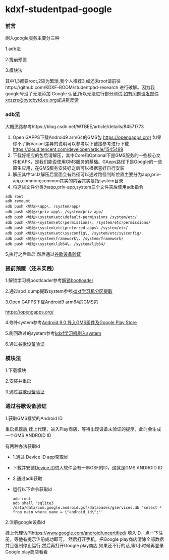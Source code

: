 # kdxf-studentpad-google
### 前言
刷入google服务主要分三种

1.adb法

2.提前预置

3.模块法

其中1,3都要root,2较为繁琐,我个人推荐3,如还未root请前往https://github.com/KDXF-BOOM/studentpad-research
进行破解。因为我google号没了无法添加 Google 认证,所以无法进行部分测试,如有问题请发邮件xxzzre@bytdbytd.eu.org或进群反馈

### adb法

大概思路参考https://blog.csdn.net/WTBEE/article/details/84571773
1. Open GAPPS下载Android9 arm64的GMS包
https://opengapps.org/
如果你不了解Variant差异的说明可以参考以下链接参考进行下载
https://cloud.tencent.com/developer/article/1545499
2. 下载好相应的包后请解压，其中Core和Optional下是GMS服务的一些核心文件和APK，是我们能否使用GMS服务的基础。GApps路径下是Google的一些原生应用，在GMS服务安装好之后可以根据喜好自行安装
3. 解压其中tar.lz解压后里面会有路径可以通过路径判断位置主要分为app,priv-app,common;common其实的内容其实是指system目录
4. 将这些文件分类为app,priv-app,system三个文件夹后使用adb指令

```
adb root
adb remount
adb push <地址>\app\. /system/app/
adb push <地址>\priv-app\. /system/priv-app/
adb push <地址>\system\etc\default-permissions /system/etc/
adb push <地址>\system\etc\permissions\. /system/etc/permissions/
adb push <地址>\system\etc\preferred-apps\ /system/etc/
adb push <地址>\system\etc\sysconfig\. /system/etc/sysconfig/
adb push <地址>\system\framework\. /system/framework/
adb push <地址>\system\lib64\. /system/lib64/
```
5,执行之后重启,然后通过[谷歌设备验证](https://github.com/zyzysu/kdxf-studentpad-google/edit/main/README.md#%E9%80%9A%E8%BF%87%E8%B0%B7%E6%AD%8C%E8%AE%BE%E5%A4%87%E9%AA%8C%E8%AF%81)
### 提前预置（还未实践）

1.解锁学习机bootloader参考[解锁bootloader]([https://github.com/KDXF-BOOM/studentpad-research?tab=readme-ov-file#%E5%88%B7%E5%85%A5system](https://github.com/KDXF-BOOM/studentpad-research?tab=readme-ov-file#%E8%A7%A3%E9%94%81bootloader%E6%9C%80%E9%87%8D%E8%A6%81%E7%9A%84%E4%B8%80%E9%9B%86))

2.通过spd_dump提取system参考[kdxf学习机分区提取](https://github.com/KDXF-BOOM/studentpad-research?tab=readme-ov-file#%E6%8F%90%E5%8F%96%E5%88%86%E5%8C%BA%E9%87%8D%E8%A6%81%E6%8F%90%E5%8F%96%E5%AE%8C%E8%AF%B7%E6%89%8B%E5%8A%A8%E5%B0%86system%E9%95%9C%E5%83%8F%E5%A4%8D%E5%88%B6%E4%B8%80%E4%BB%BD%E9%98%B2%E6%AD%A2%E5%87%BA%E6%84%8F%E5%A4%96%E7%8A%B6%E5%86%B5%E5%90%8E%E6%97%A0%E6%B3%95%E6%81%A2%E5%A4%8D%E8%87%B3%E5%8E%9F%E6%9D%A5%E7%8A%B6%E6%80%81)

3.Open GAPPS下载Android9 arm64的GMS包

https://opengapps.org/

4.修补system参考[Android 9.0 导入GMS组件及Google Play Store](https://www.cnblogs.com/blogs-of-lxl/p/14271830.html)

5.刷回改过的system参考[kdxf学习机刷入system](https://github.com/KDXF-BOOM/studentpad-research?tab=readme-ov-file#%E5%88%B7%E5%85%A5system)

6.通过[谷歌设备验证](https://github.com/zyzysu/kdxf-studentpad-google/edit/main/README.md#%E9%80%9A%E8%BF%87%E8%B0%B7%E6%AD%8C%E8%AE%BE%E5%A4%87%E9%AA%8C%E8%AF%81)

### 模块法

1.下载模块

2.安装并重启

3.通过[谷歌设备验证](https://github.com/zyzysu/kdxf-studentpad-google/edit/main/README.md#%E9%80%9A%E8%BF%87%E8%B0%B7%E6%AD%8C%E8%AE%BE%E5%A4%87%E9%AA%8C%E8%AF%81)

### 通过谷歌设备验证

1.获取GMS框架的Android ID

重启机器后,挂上代理，进入Play商店，等待出现设备未验证的提示，此时会生成一个GMS ANDROID ID

有两种办法获取id

* 1.通过 Device ID app获取id
  
 * 下载并安装[Device ID](https://github.com/zyzysu/kdxf-studentpad-google/raw/main/Device%20ID.apk)进入软件会有一串GSF的ID，这就是GMS ANDROID ID
 
* 2.通过adb获取
  
 * 运行以下命令获取id
   
   ```
   adb root
   adb shell 'sqlite3 /data/data/com.google.android.gsf/databases/gservices.db "select * from main where name = \"android_id\";"'
   ```

2.注册google设备id

挂上代理访问https://www.google.com/android/uncertified/
填入ID，点一下注册，等他有提示注册成功即可。
然后打开手机，把Google play商店清除全部数据并且强制停止运行,然后再打开Google play商店,如果还不行的话,等1小时候再登录Google play商店看看
